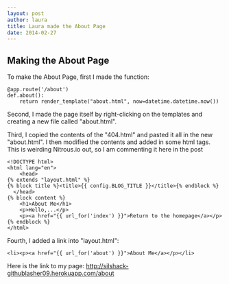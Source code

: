 ```yaml
---
layout: post
author: laura
title: Laura made the About Page
date: 2014-02-27
---
```


## Making the About Page

To make the About Page, first I made the function:

```
@app.route('/about')
def.about():
	return render_template("about.html", now=datetime.datetime.now())

```

Second, I made the page itself by right-clicking on the templates and creating a new file called "about.html".

Third, I copied the contents of the "404.html" and pasted it all in the new "about.html". I then modified the contents and added in some html tags.
This is weirding Nitrous.io out, so I am commenting it here in the post

```
<!DOCTYPE html>
<html lang="en">
    <head>
{% extends "layout.html" %}
{% block title %}<title>{{ config.BLOG_TITLE }}</title>{% endblock %}
  </head>
{% block content %}
	<h1>About Me</h1>
	<p>Hello,...</p>
	<p><a href="{{ url_for('index') }}">Return to the homepage</a></p>
{% endblock %}
</html>	

```

Fourth, I added a link into "layout.html":

```
<li><p><a href="{{ url_for('about') }}">About Me</a></p></li>

```


Here is the link to my page:
http://silshack-githublasher09.herokuapp.com/about